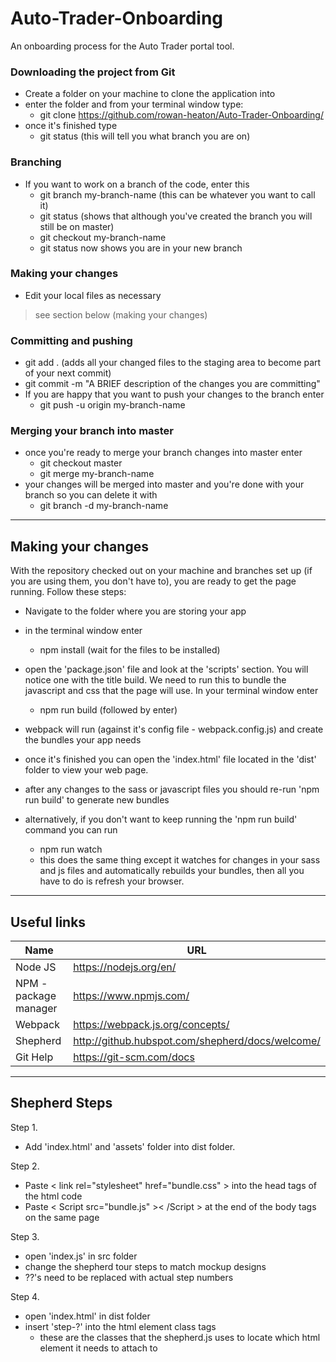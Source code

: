 # Auto-Trader-Onboarding
An onboarding process for the Auto Trader portal tool.

### Downloading the project from Git

+ Create a folder on your machine to clone the application into
+ enter the folder and from your terminal window type:
  - git clone https://github.com/rowan-heaton/Auto-Trader-Onboarding/
+ once it's finished type
  - git status (this will tell you what branch you are on)

### Branching

+ If you want to work on a branch of the code, enter this
  - git branch my-branch-name (this can be whatever you want to call it)
  - git status (shows that although you've created the branch you will still be on master)
  - git checkout my-branch-name
  - git status now shows you are in your new branch

### Making your changes

+ Edit your local files as necessary
> see section below (making your changes)

### Committing and pushing

+ git add . (adds all your changed files to the staging area to become part of your next commit)
+ git commit -m "A BRIEF description of the changes you are committing"
+ If you are happy that you want to push your changes to the branch enter
  - git push -u origin my-branch-name

### Merging your branch into master

+ once you're ready to merge your branch changes into master enter
  - git checkout master
  - git merge my-branch-name
+ your changes will be merged into master and you're done with your branch so you can delete it with
  - git branch -d my-branch-name

___

## Making your changes

With the repository checked out on your machine and branches set up (if you are using them, you don't have to), you are ready to get the page running. Follow these steps:

+ Navigate to the folder where you are storing your app
+ in the terminal window enter
  - npm install (wait for the files to be installed)
+ open the 'package.json' file and look at the 'scripts' section. You will notice one with the title build. We need to run this to bundle the javascript and css that the page will use. In your terminal window enter
  - npm run build (followed by enter)
+ webpack will run (against it's config file - webpack.config.js) and create the bundles your app needs
+ once it's finished you can open the 'index.html' file located in the 'dist' folder to view your web page.
+ after any changes to the sass or javascript files you should re-run 'npm run build' to generate new bundles

+ alternatively, if you don't want to keep running the 'npm run build' command you can run
  - npm run watch
  - this does the same thing except it watches for changes in your sass and js files and automatically rebuilds your bundles, then all you have to do is refresh your browser.

___

## Useful links

| Name                  | URL                                              |
| --------------------- | ------------------------------------------------ |
| Node JS               | https://nodejs.org/en/                           |
| NPM - package manager | https://www.npmjs.com/                           |
| Webpack               | https://webpack.js.org/concepts/                 |
| Shepherd              | http://github.hubspot.com/shepherd/docs/welcome/ |
| Git Help              | https://git-scm.com/docs                         |

___

## Shepherd Steps

Step 1.
+ Add 'index.html' and 'assets' folder into dist folder.

Step 2.
+ Paste < link rel="stylesheet" href="bundle.css" > into the head tags of the html code
+ Paste < Script src="bundle.js" >< /Script > at the end of the body tags on the same page

Step 3.
+ open 'index.js' in src folder
+ change the shepherd tour steps to match mockup designs
+ ??'s need to be replaced with actual step numbers

Step 4.
+ open 'index.html' in dist folder
+ insert 'step-?' into the html element class tags
  - these are the classes that the shepherd.js uses to locate which html element it needs to attach to 




